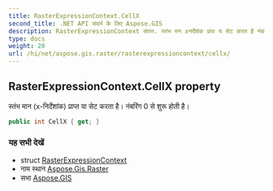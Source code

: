 ```yaml
---
title: RasterExpressionContext.CellX
second_title: .NET API संदर्भ के लिए Aspose.GIS
description: RasterExpressionContext संपत्त. स्तंभ मन xनर्देशंक प्रप्त य सेट करत है नंबरंग 0 से शुरू हत है
type: docs
weight: 20
url: /hi/net/aspose.gis.raster/rasterexpressioncontext/cellx/
---
```

## RasterExpressionContext.CellX property

स्तंभ मान (x-निर्देशांक) प्राप्त या सेट करता है। नंबरिंग 0 से शुरू होती है।

```csharp
public int CellX { get; }
```

### यह सभी देखें

* struct [RasterExpressionContext](../)
* नाम स्थान [Aspose.Gis.Raster](../../rasterexpressioncontext/)
* सभा [Aspose.GIS](../../../)


